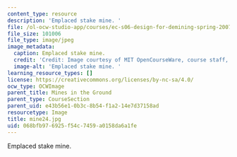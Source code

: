 ```yaml
---
content_type: resource
description: 'Emplaced stake mine. '
file: /ol-ocw-studio-app/courses/ec-s06-design-for-demining-spring-2007/068bfb976925f54c7459a0158da6a1fe_mine24.jpg
file_size: 101006
file_type: image/jpeg
image_metadata:
  caption: Emplaced stake mine.
  credit: 'Credit: Image courtesy of MIT OpenCourseWare, course staff, and students.'
  image-alt: 'Emplaced stake mine. '
learning_resource_types: []
license: https://creativecommons.org/licenses/by-nc-sa/4.0/
ocw_type: OCWImage
parent_title: Mines in the Ground
parent_type: CourseSection
parent_uid: e43b56e1-0b3c-8b54-f1a2-14e7d37158ad
resourcetype: Image
title: mine24.jpg
uid: 068bfb97-6925-f54c-7459-a0158da6a1fe
---
```

Emplaced stake mine. 